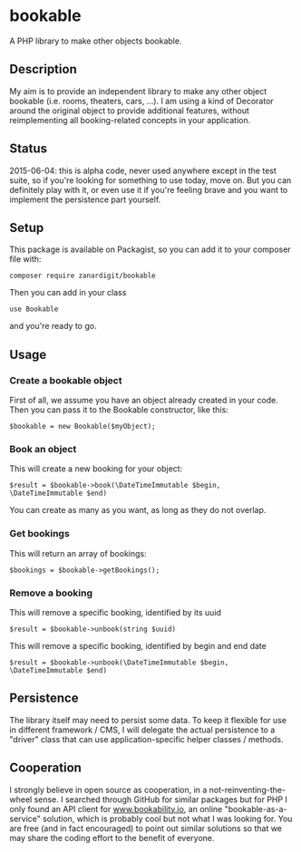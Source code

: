 # bookable
A PHP library to make other objects bookable.

## Description
My aim is to provide an independent library to make any other object bookable (i.e. rooms, theaters, cars, ...).
I am using a kind of Decorator around the original object to provide additional features, without reimplementing all booking-related concepts in your application.

## Status
2015-06-04: this is alpha code, never used anywhere except in the test suite, so if you're looking for something to use today, move on. But you can definitely play with it, or even use it if you're feeling brave and you want to implement the persistence part yourself.

## Setup
This package is available on Packagist, so you can add it to your composer file with:

    composer require zanardigit/bookable

Then you can add in your class

    use Bookable
    
and you're ready to go.

## Usage

### Create a bookable object
First of all, we assume you have an object already created in your code. Then you can pass it to the Bookable constructor, like this:

    $bookable = new Bookable($myObject);

### Book an object
This will create a new booking for your object:

    $result = $bookable->book(\DateTimeImmutable $begin, \DateTimeImmutable $end)
   
You can create as many as you want, as long as they do not overlap.
   
### Get bookings
This will return an array of bookings:

    $bookings = $bookable->getBookings();
   
### Remove a booking
This will remove a specific booking, identified by its uuid

    $result = $bookable->unbook(string $uuid)

This will remove a specific booking, identified by begin and end date

    $result = $bookable->unbook(\DateTimeImmutable $begin, \DateTimeImmutable $end)
   
## Persistence
The library itself may need to persist some data. To keep it flexible for use in different framework / CMS, I will delegate the actual persistence to a "driver" class that can use application-specific helper classes / methods. 

## Cooperation
I strongly believe in open source as cooperation, in a not-reinventing-the-wheel sense. 
I searched through GitHub for similar packages but for PHP I only found an API client for www.bookability.io, an online "bookable-as-a-service" solution, which is probably cool but not what I was looking for.
You are free (and in fact encouraged) to point out similar solutions so that we may share the coding effort to the benefit of everyone.
